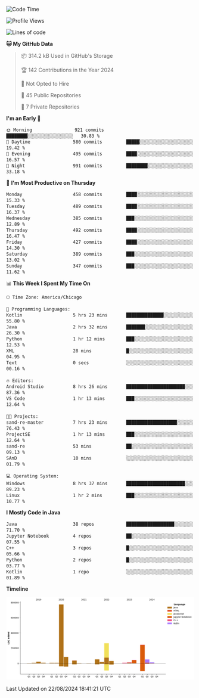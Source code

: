 <!--START_SECTION:waka-->
![Code Time](http://img.shields.io/badge/Code%20Time-532%20hrs%2010%20mins-blue)

![Profile Views](http://img.shields.io/badge/Profile%20Views-21-blue)

![Lines of code](https://img.shields.io/badge/From%20Hello%20World%20I%27ve%20Written-1.7%20million%20lines%20of%20code-blue)

**🐱 My GitHub Data** 

> 📦 314.2 kB Used in GitHub's Storage 
 > 
> 🏆 142 Contributions in the Year 2024
 > 
> 🚫 Not Opted to Hire
 > 
> 📜 45 Public Repositories 
 > 
> 🔑 7 Private Repositories 
 > 
**I'm an Early 🐤** 

```text
🌞 Morning                921 commits         ████████░░░░░░░░░░░░░░░░░   30.83 % 
🌆 Daytime                580 commits         █████░░░░░░░░░░░░░░░░░░░░   19.42 % 
🌃 Evening                495 commits         ████░░░░░░░░░░░░░░░░░░░░░   16.57 % 
🌙 Night                  991 commits         ████████░░░░░░░░░░░░░░░░░   33.18 % 
```
📅 **I'm Most Productive on Thursday** 

```text
Monday                   458 commits         ████░░░░░░░░░░░░░░░░░░░░░   15.33 % 
Tuesday                  489 commits         ████░░░░░░░░░░░░░░░░░░░░░   16.37 % 
Wednesday                385 commits         ███░░░░░░░░░░░░░░░░░░░░░░   12.89 % 
Thursday                 492 commits         ████░░░░░░░░░░░░░░░░░░░░░   16.47 % 
Friday                   427 commits         ████░░░░░░░░░░░░░░░░░░░░░   14.30 % 
Saturday                 389 commits         ███░░░░░░░░░░░░░░░░░░░░░░   13.02 % 
Sunday                   347 commits         ███░░░░░░░░░░░░░░░░░░░░░░   11.62 % 
```


📊 **This Week I Spent My Time On** 

```text
🕑︎ Time Zone: America/Chicago

💬 Programming Languages: 
Kotlin                   5 hrs 23 mins       ██████████████░░░░░░░░░░░   55.80 % 
Java                     2 hrs 32 mins       ███████░░░░░░░░░░░░░░░░░░   26.30 % 
Python                   1 hr 12 mins        ███░░░░░░░░░░░░░░░░░░░░░░   12.53 % 
XML                      28 mins             █░░░░░░░░░░░░░░░░░░░░░░░░   04.95 % 
Text                     0 secs              ░░░░░░░░░░░░░░░░░░░░░░░░░   00.16 % 

🔥 Editors: 
Android Studio           8 hrs 26 mins       ██████████████████████░░░   87.36 % 
VS Code                  1 hr 13 mins        ███░░░░░░░░░░░░░░░░░░░░░░   12.64 % 

🐱‍💻 Projects: 
sand-re-master           7 hrs 23 mins       ███████████████████░░░░░░   76.43 % 
ProjectSE                1 hr 13 mins        ███░░░░░░░░░░░░░░░░░░░░░░   12.64 % 
sand-re                  53 mins             ██░░░░░░░░░░░░░░░░░░░░░░░   09.13 % 
SAnD                     10 mins             ░░░░░░░░░░░░░░░░░░░░░░░░░   01.79 % 

💻 Operating System: 
Windows                  8 hrs 37 mins       ██████████████████████░░░   89.23 % 
Linux                    1 hr 2 mins         ███░░░░░░░░░░░░░░░░░░░░░░   10.77 % 
```

**I Mostly Code in Java** 

```text
Java                     38 repos            ██████████████████░░░░░░░   71.70 % 
Jupyter Notebook         4 repos             ██░░░░░░░░░░░░░░░░░░░░░░░   07.55 % 
C++                      3 repos             █░░░░░░░░░░░░░░░░░░░░░░░░   05.66 % 
Python                   2 repos             █░░░░░░░░░░░░░░░░░░░░░░░░   03.77 % 
Kotlin                   1 repo              ░░░░░░░░░░░░░░░░░░░░░░░░░   01.89 % 
```



**Timeline**

![Lines of Code chart](https://raw.githubusercontent.com/phanijsp/phanijsp/main/assets/bar_graph.png)


 Last Updated on 22/08/2024 18:41:21 UTC
<!--END_SECTION:waka-->
